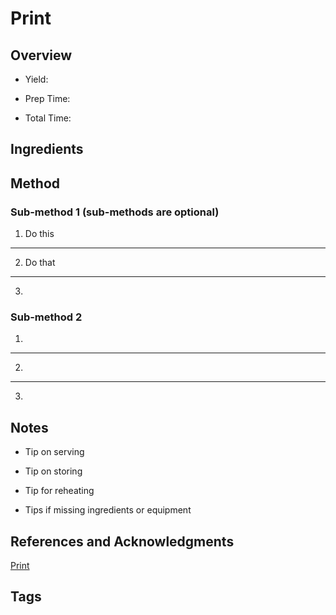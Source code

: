 # Print

## Overview

- Yield:

- Prep Time:

- Total Time:

## Ingredients



## Method

### Sub-method 1 (sub-methods are optional)

1. Do this
---
2. Do that
---
3.

### Sub-method 2

1.
---
2.
---
3.

## Notes

- Tip on serving

- Tip on storing

- Tip for reheating

- Tips if missing ingredients or equipment

## References and Acknowledgments

[Print](http://www.rachelcooks.com/2016/03/07/apple-gouda-stuffed-chicken-breasts-smoky-roasted-sweet-potatoes/print/)

## Tags


